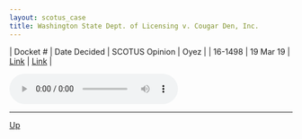 ```yaml
---
layout: scotus_case
title: Washington State Dept. of Licensing v. Cougar Den, Inc.
---
```


| Docket # | Date Decided | SCOTUS Opinion | Oyez |
| 16-1498 | 19 Mar 19 | [Link](https://www.supremecourt.gov/opinions/18pdf/586us2r22_1bn5.pdf) | [Link](https://www.oyez.org/cases/2018/16-1498) |

<audio controls>
   <source src='./resources/16-1498.mp3' type='audio/mpeg'>
</audio>

<object data='./resources/16-1498.pdf' type='application/pdf'></object>

---

[Up](./README.md)